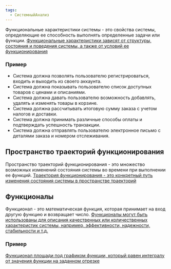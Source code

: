 ```yaml
---
tags:
  - СистемныйАнализ
---
```

Функциональные характеристики системы - это свойства системы, определяющие ее способность выполнять определенные задачи или функции. [Функциональные характеристики зависят от структуры, состояния и поведения системы, а также от условий ее функционирования](https://www.bing.com/search?q=Bing+AI&showconv=1#)

### Пример
- Система должна позволять пользователю регистрироваться, входить и выходить из своего аккаунта.
- Система должна показывать пользователю список доступных товаров с ценами и описаниями.
- Система должна давать пользователю возможность добавлять, удалять и изменять товары в корзине.
- Система должна рассчитывать итоговую сумму заказа с учетом налогов и доставки.
- Система должна принимать различные способы оплаты и подтверждать успешность транзакции.
- Система должна отправлять пользователю электронное письмо с деталями заказа и номером отслеживания.
## Пространство траекторий функционирования

Пространство траекторий функционирования - это множество возможных изменений состояния системы во времени при выполнении ее функций. [Траектория функционирования - это конкретный путь изменения состояния системы в пространстве траекторий](https://ru.wikipedia.org/wiki/%D0%A2%D0%B5%D0%BE%D1%80%D0%B8%D1%8F_%D1%84%D1%83%D0%BD%D0%BA%D1%86%D0%B8%D0%BE%D0%BD%D0%B0%D0%BB%D1%8C%D0%BD%D1%8B%D1%85_%D1%81%D0%B8%D1%81%D1%82%D0%B5%D0%BC)
## Функционалы
Функционал - это математическая функция, которая принимает на вход другую функцию и возвращает число. [Функционалы могут быть использованы для описания качественных или количественных характеристик системы, например, эффективности, надежности, стабильности и т.д.](https://ru.wikipedia.org/wiki/%D0%A4%D1%83%D0%BD%D0%BA%D1%86%D0%B8%D0%BE%D0%BD%D0%B0%D0%BB%D1%8C%D0%BD%D0%B0%D1%8F_%D1%81%D0%BF%D0%B5%D1%86%D0%B8%D1%84%D0%B8%D0%BA%D0%B0%D1%86%D0%B8%D1%8F)
### Пример
[Функционал площади под графиком функции, который равен интегралу от значения функции на заданном отрезке](http://math.phys.msu.ru/archive/2014_2015/121/Lecture_09.pdf)